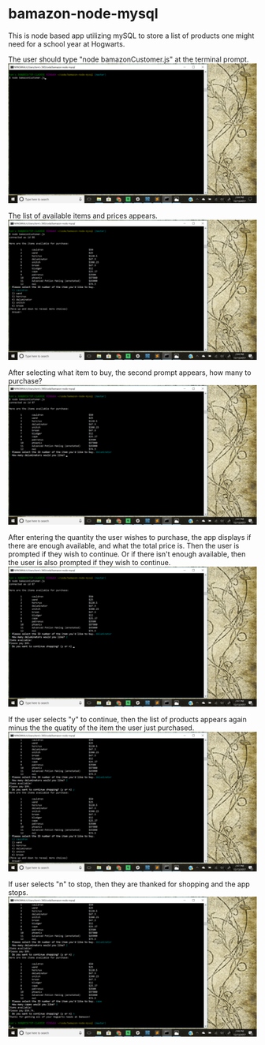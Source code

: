 # bamazon-node-mysql

This is node based app utilizing mySQL to store a list of products one might need
for a school year at Hogwarts.

The user should type "node bamazonCustomer.js" at the terminal prompt.
![to launch app](/images/beginning.png)

The list of available items and prices appears.
![after hitting return](/images/show_first_prompt.png)

After selecting what item to buy, the second prompt appears, how many to purchase?
![after selecting an item](/images/show_second_prompt.png)

After entering the quantity the user wishes to purchase, the app
displays if there are enough available, and what the total price is.
Then the user is prompted if they wish to continue.
Or if there isn't enough available, then the user is also prompted if they wish
to continue.
![Continue?](/images/after_2nd_prompt_selection.png)

If the user selects "y" to continue, then the list of products appears again
minus the the quatity of the item the user just purchased.
![after selecting y](/images/select_y_to_continue.png)

If user selects "n" to stop, then they are thanked for shopping and the app stops.
![after selecting n](/images/select_n_to_stop.png)
